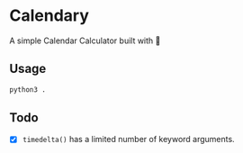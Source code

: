 # Calendary

A simple Calendar Calculator built with 🐍

## Usage

```bash
python3 .
```

## Todo

* [X] `timedelta()` has a limited number of keyword arguments.
